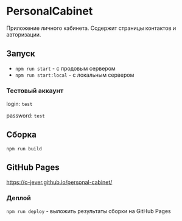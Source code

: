 # PersonalCabinet

Приложение личного кабинета. Содержит страницы контактов и авторизации.

## Запуск

* `npm run start` - с продовым сервером
* `npm run start:local` - с локальным сервером

### Тестовый аккаунт

login: `test`

password: `test`

## Сборка

`npm run build`

## GitHub Pages

https://o-jever.github.io/personal-cabinet/ 

### Деплой

`npm run deploy` - выложить результаты сборки на GitHub Pages
